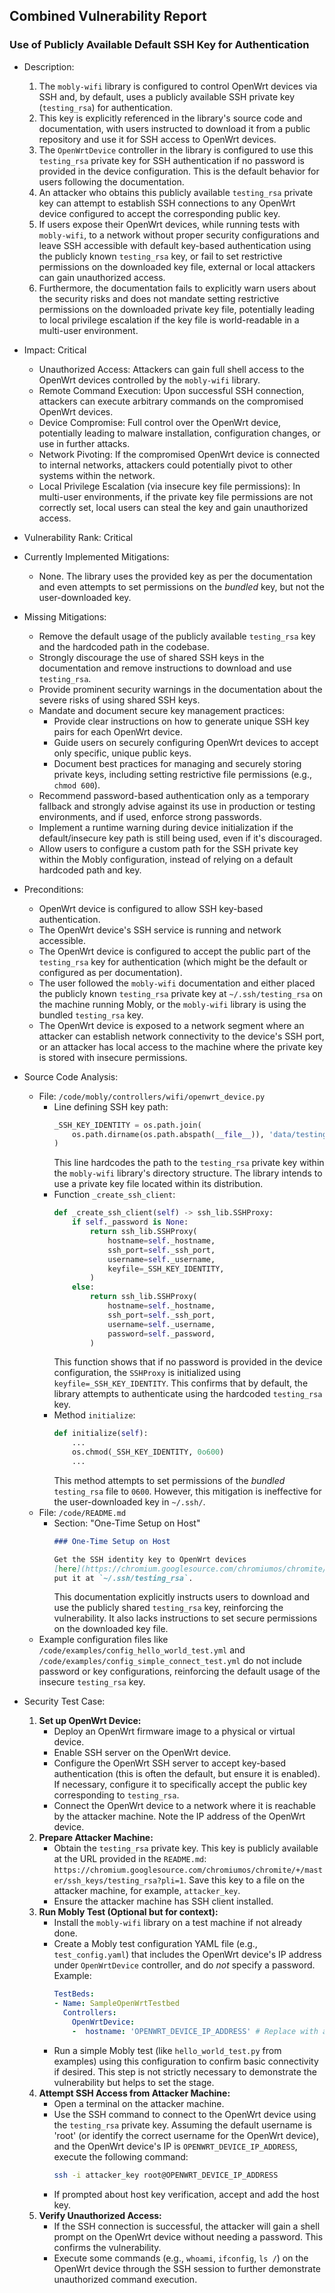 ## Combined Vulnerability Report

### Use of Publicly Available Default SSH Key for Authentication

* Description:
    1. The `mobly-wifi` library is configured to control OpenWrt devices via SSH and, by default, uses a publicly available SSH private key (`testing_rsa`) for authentication.
    2. This key is explicitly referenced in the library's source code and documentation, with users instructed to download it from a public repository and use it for SSH access to OpenWrt devices.
    3. The `OpenWrtDevice` controller in the library is configured to use this `testing_rsa` private key for SSH authentication if no password is provided in the device configuration. This is the default behavior for users following the documentation.
    4. An attacker who obtains this publicly available `testing_rsa` private key can attempt to establish SSH connections to any OpenWrt device configured to accept the corresponding public key.
    5. If users expose their OpenWrt devices, while running tests with `mobly-wifi`, to a network without proper security configurations and leave SSH accessible with default key-based authentication using the publicly known `testing_rsa` key, or fail to set restrictive permissions on the downloaded key file, external or local attackers can gain unauthorized access.
    6. Furthermore, the documentation fails to explicitly warn users about the security risks and does not mandate setting restrictive permissions on the downloaded private key file, potentially leading to local privilege escalation if the key file is world-readable in a multi-user environment.

* Impact: Critical
    - Unauthorized Access: Attackers can gain full shell access to the OpenWrt devices controlled by the `mobly-wifi` library.
    - Remote Command Execution: Upon successful SSH connection, attackers can execute arbitrary commands on the compromised OpenWrt devices.
    - Device Compromise: Full control over the OpenWrt device, potentially leading to malware installation, configuration changes, or use in further attacks.
    - Network Pivoting: If the compromised OpenWrt device is connected to internal networks, attackers could potentially pivot to other systems within the network.
    - Local Privilege Escalation (via insecure key file permissions): In multi-user environments, if the private key file permissions are not correctly set, local users can steal the key and gain unauthorized access.

* Vulnerability Rank: Critical

* Currently Implemented Mitigations:
    - None. The library uses the provided key as per the documentation and even attempts to set permissions on the *bundled* key, but not the user-downloaded key.

* Missing Mitigations:
    - Remove the default usage of the publicly available `testing_rsa` key and the hardcoded path in the codebase.
    - Strongly discourage the use of shared SSH keys in the documentation and remove instructions to download and use `testing_rsa`.
    - Provide prominent security warnings in the documentation about the severe risks of using shared SSH keys.
    - Mandate and document secure key management practices:
        - Provide clear instructions on how to generate unique SSH key pairs for each OpenWrt device.
        - Guide users on securely configuring OpenWrt devices to accept only specific, unique public keys.
        - Document best practices for managing and securely storing private keys, including setting restrictive file permissions (e.g., `chmod 600`).
    - Recommend password-based authentication only as a temporary fallback and strongly advise against its use in production or testing environments, and if used, enforce strong passwords.
    - Implement a runtime warning during device initialization if the default/insecure key path is still being used, even if it's discouraged.
    - Allow users to configure a custom path for the SSH private key within the Mobly configuration, instead of relying on a default hardcoded path and key.

* Preconditions:
    - OpenWrt device is configured to allow SSH key-based authentication.
    - The OpenWrt device's SSH service is running and network accessible.
    - The OpenWrt device is configured to accept the public part of the `testing_rsa` key for authentication (which might be the default or configured as per documentation).
    - The user followed the `mobly-wifi` documentation and either placed the publicly known `testing_rsa` private key at `~/.ssh/testing_rsa` on the machine running Mobly, or the `mobly-wifi` library is using the bundled `testing_rsa` key.
    - The OpenWrt device is exposed to a network segment where an attacker can establish network connectivity to the device's SSH port, or an attacker has local access to the machine where the private key is stored with insecure permissions.

* Source Code Analysis:
    - File: `/code/mobly/controllers/wifi/openwrt_device.py`
        - Line defining SSH key path:
            ```python
            _SSH_KEY_IDENTITY = os.path.join(
                os.path.dirname(os.path.abspath(__file__)), 'data/testing_rsa'
            )
            ```
            This line hardcodes the path to the `testing_rsa` private key within the `mobly-wifi` library's directory structure. The library intends to use a private key file located within its distribution.
        - Function `_create_ssh_client`:
            ```python
            def _create_ssh_client(self) -> ssh_lib.SSHProxy:
                if self._password is None:
                    return ssh_lib.SSHProxy(
                        hostname=self._hostname,
                        ssh_port=self._ssh_port,
                        username=self._username,
                        keyfile=_SSH_KEY_IDENTITY,
                    )
                else:
                    return ssh_lib.SSHProxy(
                        hostname=self._hostname,
                        ssh_port=self._ssh_port,
                        username=self._username,
                        password=self._password,
                    )
            ```
            This function shows that if no password is provided in the device configuration, the `SSHProxy` is initialized using `keyfile=_SSH_KEY_IDENTITY`. This confirms that by default, the library attempts to authenticate using the hardcoded `testing_rsa` key.
        - Method `initialize`:
            ```python
            def initialize(self):
                ...
                os.chmod(_SSH_KEY_IDENTITY, 0o600)
                ...
            ```
            This method attempts to set permissions of the *bundled* `testing_rsa` file to `0600`. However, this mitigation is ineffective for the user-downloaded key in `~/.ssh/`.
    - File: `/code/README.md`
        - Section: "One-Time Setup on Host"
            ```markdown
            ### One-Time Setup on Host

            Get the SSH identity key to OpenWrt devices
            [here](https://chromium.googlesource.com/chromiumos/chromite/+/master/ssh_keys/testing_rsa?pli=1),
            put it at `~/.ssh/testing_rsa`.
            ```
            This documentation explicitly instructs users to download and use the publicly shared `testing_rsa` key, reinforcing the vulnerability. It also lacks instructions to set secure permissions on the downloaded key file.
    - Example configuration files like `/code/examples/config_hello_world_test.yml` and `/code/examples/config_simple_connect_test.yml` do not include password or key configurations, reinforcing the default usage of the insecure `testing_rsa` key.

* Security Test Case:
    1. **Set up OpenWrt Device:**
        - Deploy an OpenWrt firmware image to a physical or virtual device.
        - Enable SSH server on the OpenWrt device.
        - Configure the OpenWrt SSH server to accept key-based authentication (this is often the default, but ensure it is enabled). If necessary, configure it to specifically accept the public key corresponding to `testing_rsa`.
        - Connect the OpenWrt device to a network where it is reachable by the attacker machine. Note the IP address of the OpenWrt device.
    2. **Prepare Attacker Machine:**
        - Obtain the `testing_rsa` private key. This key is publicly available at the URL provided in the `README.md`: `https://chromium.googlesource.com/chromiumos/chromite/+/master/ssh_keys/testing_rsa?pli=1`. Save this key to a file on the attacker machine, for example, `attacker_key`.
        - Ensure the attacker machine has SSH client installed.
    3. **Run Mobly Test (Optional but for context):**
        - Install the `mobly-wifi` library on a test machine if not already done.
        - Create a Mobly test configuration YAML file (e.g., `test_config.yaml`) that includes the OpenWrt device's IP address under `OpenWrtDevice` controller, and do *not* specify a password. Example:
            ```yaml
            TestBeds:
            - Name: SampleOpenWrtTestbed
              Controllers:
                OpenWrtDevice:
                -  hostname: 'OPENWRT_DEVICE_IP_ADDRESS' # Replace with actual IP
            ```
        - Run a simple Mobly test (like `hello_world_test.py` from examples) using this configuration to confirm basic connectivity if desired. This step is not strictly necessary to demonstrate the vulnerability but helps to set the stage.
    4. **Attempt SSH Access from Attacker Machine:**
        - Open a terminal on the attacker machine.
        - Use the SSH command to connect to the OpenWrt device using the `testing_rsa` private key. Assuming the default username is 'root' (or identify the correct username for the OpenWrt device), and the OpenWrt device's IP is `OPENWRT_DEVICE_IP_ADDRESS`, execute the following command:
            ```bash
            ssh -i attacker_key root@OPENWRT_DEVICE_IP_ADDRESS
            ```
        - If prompted about host key verification, accept and add the host key.
    5. **Verify Unauthorized Access:**
        - If the SSH connection is successful, the attacker will gain a shell prompt on the OpenWrt device without needing a password. This confirms the vulnerability.
        - Execute some commands (e.g., `whoami`, `ifconfig`, `ls /`) on the OpenWrt device through the SSH session to further demonstrate unauthorized command execution.